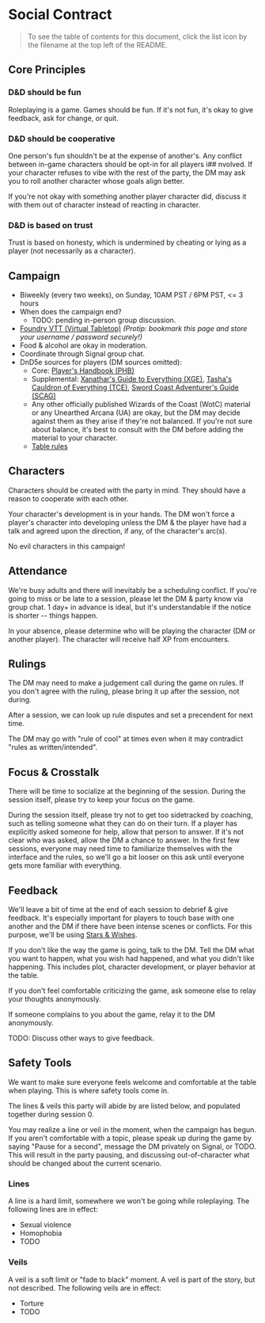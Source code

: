 # Social Contract

> To see the table of contents for this document, click the list icon by the filename at the top left of the README.

## Core Principles

### D&D should be fun
Roleplaying is a game. Games should be fun. If it's not fun, it's okay to give feedback, ask for change, or quit.

### D&D should be cooperative
One person's fun shouldn't be at the expense of another's. Any conflict between in-game characters should be opt-in for all players i## nvolved. If your character refuses to vibe with the rest of the party, the DM may ask you to roll another character whose goals align better.

If you're not okay with something another player character did, discuss it with them out of character instead of reacting in character.

### D&D is based on trust
Trust is based on honesty, which is undermined by cheating or lying as a player (not necessarily as a character).

## Campaign
- Biweekly (every two weeks), on Sunday, 10AM PST / 6PM PST, <= 3 hours
- When does the campaign end? 
	- TODO: pending in-person group discussion.
- [Foundry VTT (Virtual Tabletop)](https://fvtt2.mustachecat.dev) _(Protip: bookmark this page and store your username / password securely!)_
- Food & alcohol are okay in moderation.
- Coordinate through Signal group chat.
- DnD5e sources for players (DM sources omitted):
	- Core: [Player's Handbook (PHB)](https://5e.tools/book.html#phb)
	- Supplemental: [Xanathar's Guide to Everything (XGE)](https://5e.tools/book.html#xge), [Tasha's Cauldron of Everything (TCE)](https://5e.tools/book.html#tce), [Sword Coast Adventurer's Guide (SCAG)](https://5e.tools/book.html#scag)
	- Any other officially published Wizards of the Coast (WotC) material or any Unearthed Arcana (UA) are okay, but the DM may decide against them as they arise if they're not balanced. If you're not sure about balance, it's best to consult with the DM before adding the material to your character.
	- [Table rules](Glossary.md)

## Characters
Characters should be created with the party in mind. They should have a reason to cooperate with each other.

Your character's development is in your hands. The DM won't force a player's character into developing unless the DM & the player have had a talk and agreed upon the direction, if any, of the character's arc(s).

No evil characters in this campaign!

## Attendance
We're busy adults and there will inevitably be a scheduling conflict. If you're going to miss or be late to a session, please let the DM & party know via group chat. 1 day+ in advance is ideal, but it's understandable if the notice is shorter -- things happen.

In your absence, please determine who will be playing the character (DM or another player). The character will receive half XP from encounters.

## Rulings
The DM may need to make a judgement call during the game on rules. If you don't agree with the ruling, please bring it up after the session, not during.

After a session, we can look up rule disputes and set a precendent for next time.

The DM may go with "rule of cool" at times even when it may contradict "rules as written/intended".

## Focus & Crosstalk
There will be time to socialize at the beginning of the session. During the session itself, please try to keep your focus on the game.

During the session itself, please try not to get too sidetracked by coaching, such as telling someone what they can do on their turn. If a player has explicitly asked someone for help, allow that person to answer. If it's not clear who was asked, allow the DM a chance to answer. In the first few sessions, everyone may need time to familiarize themselves with the interface and the rules, so we'll go a bit looser on this ask until everyone gets more familiar with everything.

## Feedback
We'll leave a bit of time at the end of each session to debrief & give feedback. It's especially important for players to touch base with one another and the DM if there have been intense scenes or conflicts. For this purpose, we'll be using [Stars & Wishes](https://www.gauntlet-rpg.com/blog/stars-and-wishes).

If you don't like the way the game is going, talk to the DM. Tell the DM what you want to happen, what you wish had happened, and what you didn't like happening. This includes plot, character development, or player behavior at the table.

If you don't feel comfortable criticizing the game, ask someone else to relay your thoughts anonymously.

If someone complains to you about the game, relay it to the DM anonymously.

TODO: Discuss other ways to give feedback.

## Safety Tools
We want to make sure everyone feels welcome and comfortable at the table when playing. This is where safety tools come in. 

The lines & veils this party will abide by are listed below, and populated together during session 0.

You may realize a line or veil in the moment, when the campaign has begun. If you aren't comfortable with a topic, please speak up during the game by saying "Pause for a second", message the DM privately on Signal, or TODO. This will result in the party pausing, and discussing out-of-character what should be changed about the current scenario.

### Lines
A line is a hard limit, somewhere we won't be going while roleplaying. The following lines are in effect:
- Sexual violence
- Homophobia
- TODO

### Veils
A veil is a soft limit or "fade to black" moment. A veil is part of the story, but not described. The following veils are in effect:
- Torture
- TODO
